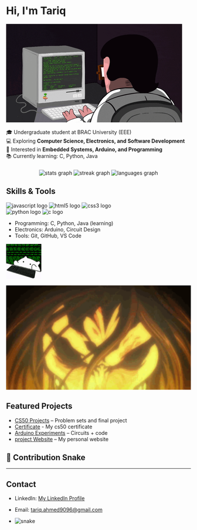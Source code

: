 # Hi, I'm Tariq  

![Description of GIF](https://github.com/Tariq9096/Tariq9096/blob/3dee63834a1d6315a66316d5c1ec8a593f180d06/fetchpik.com-URdyX3KMwb.gif)

🎓 Undergraduate student at BRAC University (EEE)  
💻 Exploring **Computer Science, Electronics, and Software Development**  
🚀 Interested in **Embedded Systems, Arduino, and Programming**  
📚 Currently learning: C, Python, Java  

###
<div align="center">
  <img src="https://github-readme-stats.vercel.app/api?username=Tariq9096&hide_title=false&hide_rank=false&show_icons=true&include_all_commits=true&count_private=true&disable_animations=false&theme=dracula&locale=en&hide_border=false" height="150" alt="stats graph"  />
  <img src="https://streak-stats.demolab.com?user=Tariq9096&locale=en&mode=daily&theme=dracula&hide_border=false&border_radius=5" height="150" alt="streak graph"  />
  <img src="https://github-readme-stats.vercel.app/api/top-langs?username=Tariq9096&locale=en&hide_title=false&layout=compact&card_width=320&langs_count=5&theme=dracula&hide_border=false" height="150" alt="languages graph"  />
</div>

## Skills & Tools
<p align="left">
  <!-- First Row -->
  <img src="https://cdn.jsdelivr.net/gh/devicons/devicon/icons/javascript/javascript-original.svg" height="30" alt="javascript logo" />
  <img src="https://cdn.jsdelivr.net/gh/devicons/devicon/icons/html5/html5-original.svg" height="30" alt="html5 logo" />
  <img src="https://cdn.jsdelivr.net/gh/devicons/devicon/icons/css3/css3-original.svg" height="30" alt="css3 logo" />
  <br>
  <!-- Second Row -->
  <img src="https://cdn.jsdelivr.net/gh/devicons/devicon/icons/python/python-original.svg" height="30" alt="python logo" />
  <img src="https://cdn.jsdelivr.net/gh/devicons/devicon/icons/c/c-original.svg" height="30" alt="c logo" />
</p>

- Programming: C, Python, Java (learning) <br>
- Electronics: Arduino, Circuit Design <br> 
- Tools: Git, GitHub, VS Code 

![Description of GIF](https://github.com/Tariq9096/Tariq9096/blob/eed862c7ad2c4ccadeacbeef4e7b7de039cf1c9b/fetchpik.com-vnz52he9pA.gif)

<p align="center">
  <img 
    src="https://github.com/Tariq9096/Tariq9096/blob/4a75bbf867b161d46f2d04cf27ff605f96029b7d/fetchpik.com-Q27uS35w8f.gif" 
    alt="Description of GIF" 
    width="600" 
  />
</p>

## Featured Projects
- [CS50 Projects](https://github.com/tariq9096/CS50) – Problem sets and final project
- [Certificate](https://certificates.cs50.io/838c9bf8-32d7-4ad2-890d-c4f1e0f198a3.pdf?size=letter) - My cs50 certificate
- [Arduino Experiments](https://github.com/yourusername/Arduino-Projects) – Circuits + code  
- [project Website](https://tamimatraders.wuaze.com) – My personal website
  
## 🐍 Contribution Snake

---

## Contact
- LinkedIn: [My LinkedIn Profile](https://linkedin.com/in/tariq-ahmed9096)
- Email: tariq.ahmed9096@gmail.com

- ![snake](https://raw.githubusercontent.com/Tariq9096/snake.yml/main/github-contribution-grid-snake.gif)
